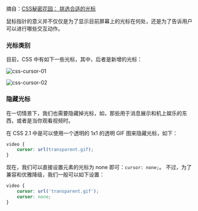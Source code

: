 摘自：[CSS秘密花园： 挑选合适的光标](http://www.w3cplus.com/css3/css-secrets/picking-the-right-cursor.html)

鼠标指针的意义并不仅仅是为了显示目前屏幕上的光标在何处，还是为了告诉用户可以进行哪些交互动作。

### 光标类别

目前，CSS 中有如下一些光标，其中，后者是新增的光标：

![css-cursor-01](http://cnd.qiniu.lin07ux.cn/2016-04-13%20css-cursor-01.png)

![css-cursor-02](http://cnd.qiniu.lin07ux.cn/2016-04-13%20css-cursor-02.png)

### 隐藏光标

在一切情景下，我们也需要隐藏掉光标，如，那些用于消息展示和机上娱乐的东西，或者是当你观看视频时。

在 CSS 2.1 中是可以使用一个透明的 1x1 的透明 GIF 图来隐藏光标，如下：

```css
video {
    cursor: url(transparent.gif);
}
```

现在，我们可以直接设置元素的光标为 none 即可：`cursor: none;`。
不过，为了兼容和优雅降级，我们一般可以如下设置：

```css
video {
    cursor: url('transparent.gif');
    cursor: none;
}
```




